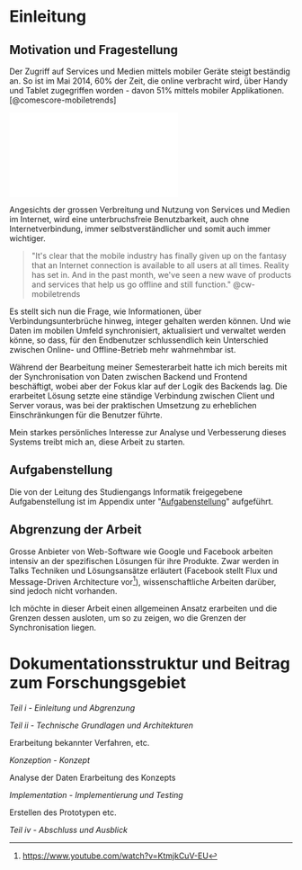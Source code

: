 <!--

Beispiel:

Kontakte Synchronisieren
Single- und Multistate möglich
Implementation möglich

"Grosses" Problem - jeder kennt das



-->

# Einleitung

## Motivation und Fragestellung
<!-- rewrite this sentence - might be better now -->
Der Zugriff auf Services und Medien mittels mobiler Geräte steigt beständig an. So ist im Mai 2014, 60% der Zeit, die online verbracht wird, über Handy und Tablet zugegriffen worden - davon 51% mittels mobiler Applikationen. [@comescore-mobiletrends]

![Verteilung der online verbrachten Zeit nach Platform (Grafik erstellt gemäss der Daten von [@comescore-mobiletrends])](img/Share-of-US-Digital-Media-Time-Spent-by-Platform.pdf)

Angesichts der grossen Verbreitung und Nutzung von Services und Medien im Internet, wird eine unterbruchsfreie Benutzbarkeit, auch ohne Internetverbindung, immer selbstverständlicher und somit auch immer wichtiger.

>"It's clear that the mobile industry has finally given up on the fantasy that an Internet connection is available to all users at all times. Reality has set in. And in the past month, we've seen a new wave of products and services that help us go offline and still function." @cw-mobiletrends

<!-- mehr Begründung - Netzabdekung -->

Es stellt sich nun die Frage, wie Informationen, über Verbindungsunterbrüche hinweg, integer gehalten werden können. Und wie Daten im mobilen Umfeld synchronisiert, aktualisiert und verwaltet werden könne, so dass, für den Endbenutzer schlussendlich kein Unterschied zwischen Online- und Offline-Betrieb mehr wahrnehmbar ist.

<!-- eventuell Beispiele? 
Google-Offline Calendar
Facebook Offline App (IOS) <- https://developers.facebook.com/docs/facebook-login/access-tokens
20-Min Offline App
-->

Während der Bearbeitung meiner Semesterarbeit hatte ich mich bereits mit der Synchronisation von Daten zwischen Backend und Frontend beschäftigt, wobei aber der Fokus klar auf der Logik des Backends lag. Die erarbeitet Lösung setzte eine ständige Verbindung zwischen Client und Server voraus, was bei der praktischen Umsetzung zu erheblichen Einschränkungen für die Benutzer führte.

Mein starkes persönliches Interesse zur Analyse und Verbesserung dieses Systems treibt mich an, diese Arbeit zu starten.


<!-- Fragestellungen formulieren? - eventuell auch durch Aufgabenstellung erläutert - eventuell auch aufbröseln der Aufgabenstellung erwünscht? möglicherweise auch Titel "Motivation und Fragestellung" anpassen - Zuordnung zu den Punkten der Aufgabenstellung -->

## Aufgabenstellung

Die von der Leitung des Studiengangs Informatik freigegebene Aufgabenstellung ist im Appendix unter "[Aufgabenstellung](#appendix_aufgabenstellung)" aufgeführt.

## Abgrenzung der Arbeit
Grosse Anbieter von Web-Software wie Google und Facebook arbeiten intensiv an der spezifischen Lösungen für ihre Produkte. Zwar werden in Talks Techniken und Lösungsansätze erläutert (Facebook stellt Flux und Message-Driven Architecture vor[^fb-flux]), wissenschaftliche Arbeiten darüber, sind jedoch nicht vorhanden.

Ich möchte in dieser Arbeit einen allgemeinen Ansatz erarbeiten und die Grenzen dessen ausloten, um so zu zeigen, wo die Grenzen der Synchronisation liegen.
<!-- Gibt es andere Arbeiten? Was macht Google/Facebook? Bis wohin gehe ich? -->

[^fb-flux]:https://www.youtube.com/watch?v=KtmjkCuV-EU


# Dokumentationsstruktur und Beitrag zum Forschungsgebiet
<!-- Anpassen des Titels -->

<!-- Zusammenfassung der Teile - Zuteilung zur Fragestellung. -->
_Teil i - Einleitung und Abgrenzung_

_Teil ii - Technische Grundlagen und Architekturen_

Erarbeitung bekannter Verfahren, etc.

_Konzeption - Konzept_

Analyse der Daten
Erarbeitung des Konzepts

_Implementation - Implementierung und Testing_

Erstellen des Prototypen etc.

_Teil iv - Abschluss und Ausblick_

